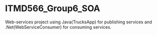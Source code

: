# ITMD566_Group6_SOA
Web-services project using Java(TrucksApp) for publishing services and .Net(WebServiceConsumer) for consuming services.
